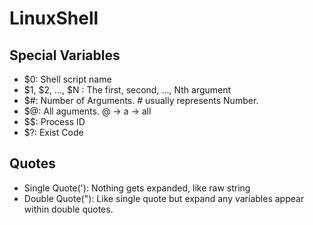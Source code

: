 # LinuxShell

## Special Variables
* $0: Shell script name
* $1, $2, ..., $N : The first, second, ..., Nth argument
* $#: Number of Arguments. # usually represents Number.
* $@: All aguments. @ -> a -> all
* $$: Process ID
* $?: Exist Code

## Quotes
* Single Quote('): Nothing gets expanded, like raw string
* Double Quote("): Like single quote but expand any variables appear within double quotes.
